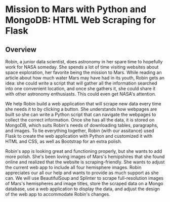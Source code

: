 # Mission to Mars with Python and MongoDB: HTML Web Scraping for Flask
## Overview
Robin, a junior data scientist, does astronomy in her spare time to hopefully work for NASA someday. She spends a lot of time visiting websites about space exploration, her favorite being the mission to Mars. While reading an article about how much water Mars may have had in its youth, Robin gets an idea: she could write a script that will gather all the information searched into one convenient location, and once she gathers it, she could share it with other astronomy enthusiasts. This could even get NASA's attention. 

We help Robin build a web application that will scrape new data every time she needs it to by clicking a button. She understands how webpages are built so she can write a Python script that can navigate the webpages to collect the correct information. Once she has all the data, it is stored on MongoDB, which suits Robin's needs of downloading tables, paragraphs, and images. To tie everything together, Robin (with our assitance) used Flask to create the web application with Python and customized it with HTML and CSS, as well as Bootstrap for an extra polish.

Robin's app is looking great and functioning properly, but she wants to add more polish. She's been loving images of Mars's hemipshires that she found online and realized that the website is scraping-friendly. She wants to adjust the current web app to include all four hemisphere images. Robin appreciates our all our help and wants to provide as much support as she can. We will use BeautifulSoup and Splinter to scrape full-resolution images of Mars's hemispheres and image titles, store the scraped data on a Mongo database, use a web application to display the data, and adjust the design of the web app to accommodate Robin's changes.
